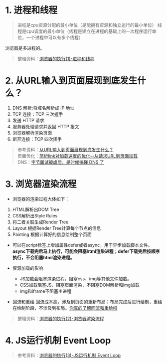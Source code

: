 # 1. 进程和线程

> 进程是cpu资源分配的最小单位（是能拥有资源和独立运行的最小单位）
线程是cpu调度的最小单位（线程是建立在进程的基础上的一次程序运行单位，一个进程中可以有多个线程）

浏览器是多进程的。

> 整理资料：[浏览器的执行(1)-进程和线程](https://juejin.cn/post/6844904205916848135)

# 2. 从URL输入到页面展现到底发生什么？

1. DNS 解析:将域名解析成 IP 地址
2. TCP 连接：TCP 三次握手
3. 发送 HTTP 请求
4. 服务器处理请求并返回 HTTP 报文
5. 浏览器解析渲染页面
6. 断开连接：TCP 四次挥手

> 参考资料：[从URL输入到页面展现到底发生什么？](https://juejin.cn/post/6844903784229896199)<br/>
页面优化：[简析link对加载速度的优化--从请求URL到页面加载](https://juejin.cn/post/6881899962754400263)<br/>
DNS：[字节面试被虐后，是时候搞懂 DNS 了](https://juejin.cn/post/6990344840181940261)

# 3. 浏览器渲染流程

* 浏览器的渲染过程大体如下：

1. HTML解析出DOM Tree
2. CSS解析出Style Rules
3. 将二者关联生成Render Tree
4. Layout 根据Render Tree计算每个节点的信息
5. Painting 根据计算好的信息绘制整个页面

* 可以在script标签上增加属性defer或者async，用于异步加载脚本文件。
**async下载完后马上执行，可能会阻塞html渲染进程；defer下载完后按顺序执行，不会阻塞html渲染进程。**

* 资源加载的影响
  * JS加载会阻塞渲染进程，阻塞css、img等其他文件加载。
  * CSS加载阻塞JS，阻塞页面渲染，不阻塞DOM解析和img加载
  * img和iframe不阻塞主进程

* 回流和重绘
回流成本高，涉及到页面的重新布局；布局完成后进行绘制，重绘在绘制阶段，不涉及到布局。[你真的了解回流和重绘吗](https://juejin.cn/post/6844903779700047885)

> 整理资料：[浏览器的执行(2)-浏览器渲染流程](https://juejin.cn/post/6844904205740687374)

# 4. JS运行机制 Event Loop

> 参考资料：[浏览器的执行(3)-JS运行机制 Event Loop](https://juejin.cn/post/6844904206084603911)